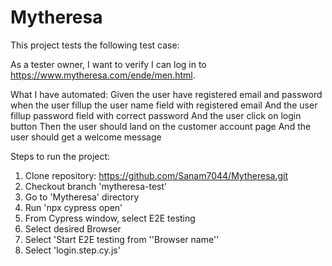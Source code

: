 # Mytheresa
This project tests the following test case:

As a tester owner, I want to verify I can log in to
https://www.mytheresa.com/ende/men.html. 

What I have automated:
Given the user have registered email and password
when the user fillup the user name field with registered email
And the user fillup password field with correct password
And the user click on login button
Then the user should land on the customer account page
And the user should get a welcome message

Steps to run the project:
1. Clone repository: https://github.com/Sanam7044/Mytheresa.git
2. Checkout branch 'mytheresa-test'
3. Go to 'Mytheresa' directory
4. Run 'npx cypress open'
5. From Cypress window, select E2E testing
6. Select desired Browser
7. Select 'Start E2E testing from ''Browser name''
8. Select 'login.step.cy.js'
